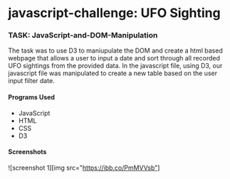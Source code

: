 # javascript-challenge: UFO Sighting

### TASK: JavaScript-and-DOM-Manipulation
The task was to use D3 to maniupulate the DOM and create a html based webpage that allows a user to input a date and sort through all recorded UFO sightings from the provided data.  In the javascript file, using D3, our javascript file was manipulated to create a new table based on the user input filter date. 

#### Programs Used
- JavaScript
- HTML
- CSS
- D3

#### Screenshots
![screenshot 1][img src="https://ibb.co/PmMVVsb"]
